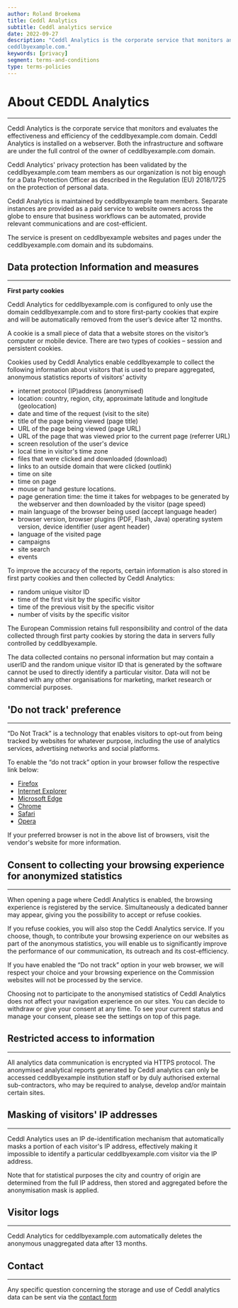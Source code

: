```yaml
---
author: Roland Broekema
title: Ceddl Analytics
subtitle: Ceddl analytics service
date: 2022-09-27
description: "Ceddl Analytics is the corporate service that monitors and evaluates the effectiveness and efficiency of
ceddlbyexample.com."
keywords: [privacy]
segment: terms-and-conditions
type: terms-policies
---
```


# About CEDDL Analytics
----------------------

Ceddl Analytics is the corporate service that monitors and evaluates the effectiveness and efficiency of the
ceddlbyexample.com domain. Ceddl Analytics is installed on a webserver. Both the infrastructure and software are under
the full control of the owner of ceddlbyexample.com domain.

Ceddl Analytics' privacy protection has been validated by the ceddlbyexample.com team members as our organization is not
big enough for a Data Protection Officer as described in the Regulation (EU) 2018/1725 on the protection of personal
data.

Ceddl Analytics is maintained by ceddlbyexample team members. Separate instances are provided as a paid service to
website owners across the globe to ensure that business workflows can be automated, provide relevant communications and
are cost-efficient.

The service is present on ceddlbyexample websites and pages under the ceddlbyexample.com domain and its subdomains.


## Data protection Information and measures
----------------------------------------

**First party cookies**

Ceddl Analytics for ceddlbyexample.com is configured to only use the domain ceddlbyexample.com and to store
first-party cookies that expire and will be automatically removed from the user’s device after 12 months.

A cookie is a small piece of data that a website stores on the visitor’s computer or mobile device. There are two types
of cookies – session and persistent cookies.

Cookies used by Ceddl Analytics enable ceddlbyexample to collect the following information about visitors that
is used to prepare aggregated, anonymous statistics reports of visitors’ activity

* internet protocol (IP)address (anonymised)
* location: country, region, city, approximate latitude and longitude (geolocation)
* date and time of the request (visit to the site)
* title of the page being viewed (page title)
* URL of the page being viewed (page URL)
* URL of the page that was viewed prior to the current page (referrer URL)
* screen resolution of the user's device
* local time in visitor's time zone
* files that were clicked and downloaded (download)
* links to an outside domain that were clicked (outlink)
* time on site
* time on page
* mouse or hand gesture locations.
* page generation time: the time it takes for webpages to be generated by the webserver and then downloaded by the
  visitor (page speed)
* main language of the browser being used (accept language header)
* browser version, browser plugins (PDF, Flash, Java) operating system version, device identifier (user agent header)
* language of the visited page
* campaigns
* site search
* events

To improve the accuracy of the reports, certain information is also stored in first party cookies and then collected by
Ceddl Analytics:

* random unique visitor ID
* time of the first visit by the specific visitor
* time of the previous visit by the specific visitor
* number of visits by the specific visitor

The European Commission retains full responsibility and control of the data collected through first party cookies by
storing the data in servers fully controlled by ceddlbyexample.

The data collected contains no personal information but may contain a userID and the random unique visitor ID that is
generated by the software cannot be used to directly identify a particular visitor. Data will not be shared with any
other organisations for marketing, market research or commercial purposes.

## 'Do not track' preference
-------------------------

“Do Not Track” is a technology that enables visitors to opt-out from being tracked by websites for whatever purpose,
including the use of analytics services, advertising networks and social platforms.

To enable the “do not track” option in your browser follow the respective link below:

* [Firefox](https://support.mozilla.org/en-US/kb/how-do-i-turn-do-not-track-feature)
* [Internet Explorer](https://support.microsoft.com/en-us/help/17288/windows-internet-explorer-11-use-do-not-track)
* [Microsoft Edge](https://support.microsoft.com/en-gb/help/4468242/microsoft-edge-browsing-data-and-privacy-microsoft-privacy)
* [Chrome](https://support.google.com/chrome/answer/114836?hl=en-GB&ref_topic=3421433)
* [Safari](https://support.apple.com/en-gb/guide/safari/prevent-websites-from-tracking-you-sfri40732/mac#ibrw88300566)
* [Opera](https://help.opera.com/en/presto/be-safe-and-private/#notrack)

If your preferred browser is not in the above list of browsers, visit the vendor's website for more information.

## Consent to collecting your browsing experience for anonymized statistics
------------------------------------------------------------------------

When opening a page where Ceddl Analytics is enabled, the browsing experience is registered by the service.
Simultaneously a dedicated banner may appear, giving you the possibility to accept or refuse cookies.

If you refuse cookies, you will also stop the Ceddl Analytics service. If you choose, though, to contribute your
browsing experience on our websites as part of the anonymous statistics, you will enable us to significantly improve the
performance of our communication, its outreach and its cost-efficiency.

If you have enabled the “Do not track” option in your web browser, we will respect your choice and your browsing
experience on the Commission websites will not be processed by the service.

Choosing not to participate to the anonymised statistics of Ceddl Analytics does not affect your navigation experience
on our sites. You can decide to withdraw or give your consent at any time. To see your current status and manage your
consent, please see the settings on top of this page.


## Restricted access to information
--------------------------------

All analytics data communication is encrypted via HTTPS protocol. The anonymised analytical reports generated by Ceddl
analytics can only be accessed ceddlbyexample institution staff or by duly authorised external sub-contractors, who may
be required to analyse, develop and/or maintain certain sites.

## Masking of visitors' IP addresses
---------------------------------

Ceddl Analytics uses an IP de-identification mechanism that automatically masks a portion of each visitor's IP address,
effectively making it impossible to identify a particular ceddlbyexample.com visitor via the IP address.

Note that for statistical purposes the city and country of origin are determined from the full IP address, then stored
and aggregated before the anonymisation mask is applied.

## Visitor logs
------------

Ceddl Analytics for ceddlbyexample.com automatically deletes the anonymous unaggregated data after 13 months.

## Contact
-------

Any specific question concerning the storage and use of Ceddl analytics data can be sent via
the [contact form](/contact/talk-to-account/)